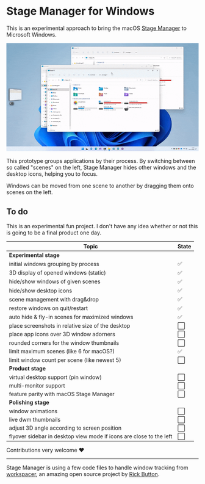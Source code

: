 # Stage Manager for Windows

This is an experimental approach to bring the macOS [Stage Manager](https://9to5mac.com/2022/07/26/stage-manager-on-mac/) to Microsoft Windows.

![Stage Manager](media/StageManager%20Basics.gif)

This prototype groups applications by their process. By switching between so called "scenes" on the left, Stage Manager hides other windows and the desktop icons, helping you to focus.

Windows can be moved from one scene to another by dragging them onto scenes on the left.

## To do

This is an experimental fun project. I don't have any idea whether or not this is going to be a final product one day. 

|Topic|State|
|-|-|
|**Experimental stage**||
|initial windows grouping by process|✅|
|3D display of opened windows (static)|✅|
|hide/show windows of given scenes|✅|
|hide/show desktop icons|✅|
|scene management with drag&drop|✅|
|restore windows on quit/restart|✅|
|auto hide & fly-in scenes for maximized windows|✅|
|place screenshots in relative size of the desktop|⬜|
|place app icons over 3D window adorners|⬜|
|rounded corners for the window thumbnails|⬜|
|limit maximum scenes (like 6 for macOS?)|✅|
|limit window count per scene (like newest 5)|⬜|
|**Product stage**||
|virtual desktop support (pin window)|⬜|
|multi-monitor support|⬜|
|feature parity with macOS Stage Manager|⬜|
|**Polishing stage**||
|window animations|⬜|
|live dwm thumbnails|⬜|
|adjust 3D angle according to screen position|⬜|
|flyover sidebar in desktop view mode if icons are close to the left|⬜|

Contributions very welcome :heart:

---

Stage Manager is using a few code files to handle window tracking from [workspacer](https://github.com/workspacer/workspacer), an amazing open source project by [Rick Button](https://github.com/rickbutton).
